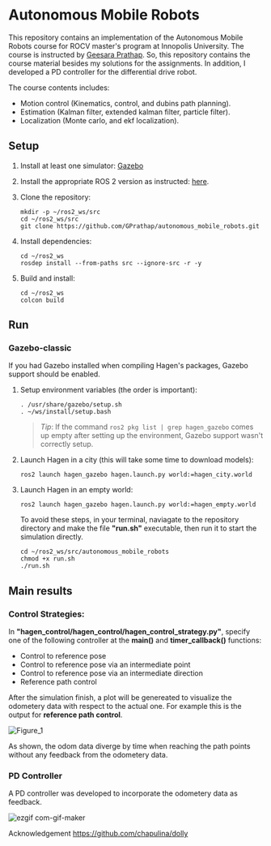 # Autonomous Mobile Robots

This repository contains an implementation of the Autonomous Mobile Robots course for ROCV master's program at Innopolis University. The course is instructed by [Geesara Prathap](https://github.com/GPrathap). So, this repository contains the course material besides my solutions for the assignments. In addition, I developed a PD controller for the differential drive robot. 

The course contents includes:
- Motion control (Kinematics, control, and dubins path planning).
- Estimation (Kalman filter, extended kalman filter, particle filter).
- Localization (Monte carlo, and ekf localization).

## Setup

1. Install at least one simulator:
   [Gazebo](http://gazebosim.org/tutorials?cat=install) 

2. Install the appropriate ROS 2 version as instructed:
   [here](https://index.ros.org/doc/ros2/Installation/Linux-Install-Debians/).

3. Clone the repository:
    
       mkdir -p ~/ros2_ws/src
       cd ~/ros2_ws/src
       git clone https://github.com/GPrathap/autonomous_mobile_robots.git

4. Install dependencies:

       cd ~/ros2_ws
       rosdep install --from-paths src --ignore-src -r -y

5. Build and install:

       cd ~/ros2_ws
       colcon build

## Run

### Gazebo-classic

If you had Gazebo installed when compiling Hagen's packages, Gazebo support should be enabled.

1. Setup environment variables (the order is important):

       . /usr/share/gazebo/setup.sh
       . ~/ws/install/setup.bash

   > *Tip*: If the command `ros2 pkg list | grep hagen_gazebo` comes up empty after setting up the environment, 
     Gazebo support wasn't correctly setup.

2. Launch Hagen in a city (this will take some time to download models):

       ros2 launch hagen_gazebo hagen.launch.py world:=hagen_city.world

3. Launch Hagen in an empty world:

       ros2 launch hagen_gazebo hagen.launch.py world:=hagen_empty.world
        

   To avoid these steps, in your terminal, naviagate to the repository directory and make the file **"run.sh"** executable, then run it to start the simulation directly.
    
       cd ~/ros2_ws/src/autonomous_mobile_robots
       chmod +x run.sh
       ./run.sh


## Main results
### Control Strategies:
In **"hagen_control/hagen_control/hagen_control_strategy.py"**, specify one of the following controller at the **main()** and **timer_callback()** functions:
- Control to reference pose
- Control to reference pose via an intermediate point
- Control to reference pose via an intermediate direction
- Reference path control

After the simulation finish, a plot will be genereated to visualize the odometery data with respect to the actual one. 
For example this is the output for **reference path control**.


![Figure_1](https://user-images.githubusercontent.com/90580636/205742442-8d85d9fe-d796-46a2-90dc-d46950d02255.png)
<!-- <p float="left">
    <img src="https://user-images.githubusercontent.com/90580636/205742442-8d85d9fe-d796-46a2-90dc-d46950d02255.png" width="600" height="450" />
</p> -->

As shown, the odom data diverge by time when reaching the path points without any feedback from the odometery data.

### PD Controller
A PD controller was developed to incorporate the odometery data as feedback.

![ezgif com-gif-maker](https://user-images.githubusercontent.com/90580636/205746842-4abcf643-457c-45e6-ae3a-64f5140043e4.gif)

Acknowledgement
   https://github.com/chapulina/dolly




